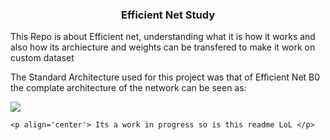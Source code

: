<h3 align='center'> Efficient Net Study </h3>

<div align='left'> 
    <p> This Repo is about Efficient net, understanding what it is how it works and also how its archiecture and weights can be transfered to make it work on custom dataset
    </p>
    <p> The Standard Architecture used for this project was that of Efficient Net B0 the complate architecture of the network can be seen as: </p>
<img src='!https://user-images.githubusercontent.com/80937266/222384110-0097b66e-ab94-4443-a90a-e68146a5f3af.png'>

    <p align='center'> Its a work in progress so is this readme LoL </p>
</div>
